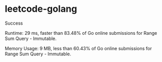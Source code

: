 # leetcode-golang

Success


Runtime: 29 ms, faster than 83.48% of Go online submissions for Range Sum Query - Immutable.

Memory Usage: 9 MB, less than 60.43% of Go online submissions for Range Sum Query - Immutable.
